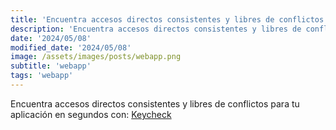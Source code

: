 ```yaml
---
title: 'Encuentra accesos directos consistentes y libres de conflictos para tu aplicación en segundos con Keycheck'
description: 'Encuentra accesos directos consistentes y libres de conflictos para tu aplicación en segundos con Keycheck.'
date: '2024/05/08'
modified_date: '2024/05/08'
image: /assets/images/posts/webapp.png
subtitle: 'webapp'
tags: 'webapp'
---
```


Encuentra accesos directos consistentes y libres de conflictos para tu aplicación en segundos con: [Keycheck](https://keycheck.dev/)
